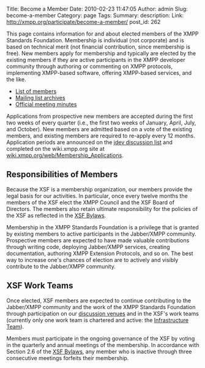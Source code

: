 Title: Become a Member
Date: 2010-02-23 11:47:05
Author: admin
Slug: become-a-member
Category: page
Tags: 
Summary: description:
Link: http://xmpp.org/participate/become-a-member/
post_id: 262


This page contains information for and about elected members of the XMPP Standards Foundation. Membership is individual (not corporate) and is based on technical merit (not financial contribution, since membership is free). New members apply for membership and typically are elected by the existing members if they are active participants in the XMPP developer community through authoring or commenting on XMPP protocols, implementing XMPP-based software, offering XMPP-based services, and the like.

* [List of members](/about-xmpp/xsf/xsf-member-list/)
* [Mailing list archives](http://mail.jabber.org/pipermail/members/)
* [Official meeting minutes](/about-xmpp/xsf/meeting-minutes/)

Applications from prospective new members are accepted during the first two weeks of every quarter (i.e., the first two weeks of January, April, July, and October). New members are admitted based on a vote of the existing members, and existing members are required to re-apply every 12 months. Application periods are announced on the [jdev discussion list](http://mail.jabber.org/mailman/listinfo/jdev) and completed on the wiki.xmpp.org site at [wiki.xmpp.org/web/Membership_Applications](http://wiki.xmpp.org/web/Membership_Applications).

## Responsibilities of Members

Because the XSF is a membership organization, our members provide the legal basis for our activities. In particular, once every twelve months the members of the XSF elect the XMPP Council and the XSF Board of Directors. The members also retain ultimate responsibility for the policies of the XSF as reflected in the [XSF Bylaws](/about-xmpp/xsf/xsf-bylaws/).

Membership in the XMPP Standards Foundation is a privilege that is granted by existing members to active participants in the Jabber/XMPP community. Prospective members are expected to have made valuable contributions through writing code, deploying Jabber/XMPP services, creating documentation, authoring XMPP Extension Protocols, and so on. The best way to increase one's chances of election are to actively and visibly contribute to the Jabber/XMPP community.


## XSF Work Teams

Once elected, XSF members are expected to continue contributing to the Jabber/XMPP community and the work of the XMPP Standards Foundation through participation on our [discussion venues](/participate/discuss-xmpp/) and in the XSF's work teams (currently only one work team is chartered and active: the [Infrastructure Team](http://xmpp.org/participate/become-a-member/the-xsf-infrastructure-team/)).

Members must participate in the ongoing governance of the XSF by voting in the quarterly and annual meetings of the membership. In accordance with Section 2.6 of the [XSF Bylaws](/about-xmpp/xsf/xsf-bylaws/), any member who is inactive through three consecutive meetings forfeits their membership.

